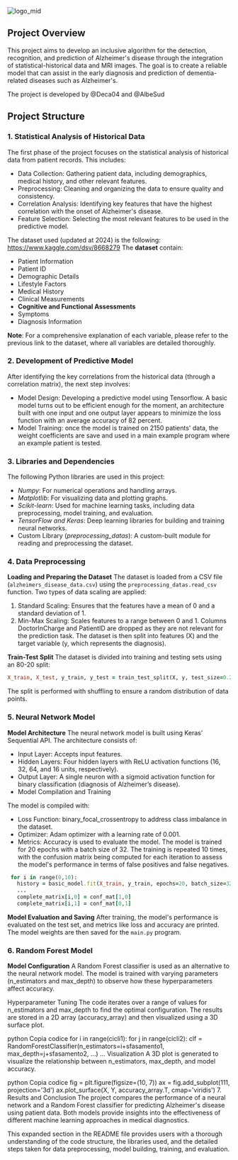 ![logo_mid](https://github.com/user-attachments/assets/6a0469e0-80c8-44fc-863f-7939b9eab653)


## Project Overview
This project aims to develop an inclusive algorithm for the detection, recognition, and prediction of Alzheimer's disease through the integration of statistical-historical data and MRI images. The goal is to create a reliable model that can assist in the early diagnosis and prediction of dementia-related diseases such as Alzheimer's.

The project is developed by @Deca04 and @AlbeSud

## Project Structure
   ### 1. Statistical Analysis of Historical Data
   The first phase of the project focuses on the statistical analysis of historical data from patient records. This includes:

   * Data Collection: Gathering patient data, including demographics, medical history, and other relevant features.
   * Preprocessing: Cleaning and organizing the data to ensure quality and consistency.
   * Correlation Analysis: Identifying key features that have the highest correlation with the onset of Alzheimer's disease.
   * Feature Selection: Selecting the most relevant features to be used in the predictive model.

   The dataset used (updated at 2024) is the following: https://www.kaggle.com/dsv/8668279
   The **dataset** contain: 
   * Patient Information
   * Patient ID
   * Demographic Details
   * Lifestyle Factors
   * Medical History
   * Clinical Measurements
   * **Cognitive and Functional Assessments**
   * Symptoms
   * Diagnosis Information

   **Note**: For a comprehensive explanation of each variable, please refer to the previous link to the dataset, where all variables are detailed thoroughly.
   
   ### 2. Development of Predictive Model
   After identifying the key correlations from the historical data (through a correlation matrix), the next step involves:

   * Model Design: Developing a predictive model using Tensorflow.
     A basic model turns out to be efficient enough for the moment, an architecture built with one input and one output layer appears to minimize the loss function with an average accuracy of 82 percent.
   * Model Training: once the model is trained on 2150 patients' data, the weight coefficients are save and used in a main example program where an example patient is tested.

   ### 3. Libraries and Dependencies
   The following Python libraries are used in this project:

   * *Numpy*: For numerical operations and handling arrays.
   * *Matplotlib*: For visualizing data and plotting graphs.
   * *Scikit-learn*: Used for machine learning tasks, including data preprocessing, model training, and evaluation.
   * *TensorFlow and Keras*: Deep learning libraries for building and training neural networks.
   * Custom Library (*preprocessing_datas*): A custom-built module for reading and preprocessing the dataset.

   ### 4. Data Preprocessing
   **Loading and Preparing the Dataset**
   The dataset is loaded from a CSV file (`alzheimers_disease_data.csv`) using the `preprocessing_datas.read_csv` function. Two types of data scaling are applied:

   1. Standard Scaling: Ensures that the features have a mean of 0 and a standard deviation of 1.
   2. Min-Max Scaling: Scales features to a range between 0 and 1.
   Columns DoctorInCharge and PatientID are dropped as they are not relevant for the prediction task. The dataset is then split into features (X) and the target variable (y, which represents the diagnosis).

   **Train-Test Split**
   The dataset is divided into training and testing sets using an 80-20 split:

   ```ruby
   X_train, X_test, y_train, y_test = train_test_split(X, y, test_size=0.25, random_state=0, shuffle=True)
   ```
   The split is performed with shuffling to ensure a random distribution of data points.

   ### 5. Neural Network Model
   **Model Architecture**
   The neural network model is built using Keras’ Sequential API. The architecture consists of:

   * Input Layer: Accepts input features.
   * Hidden Layers: Four hidden layers with ReLU activation functions (16, 32, 64, and 16 units, respectively).
   * Output Layer: A single neuron with a sigmoid activation function for binary classification (diagnosis of Alzheimer’s disease).
   * Model Compilation and Training
     
   The model is compiled with:
   - Loss Function: binary_focal_crossentropy to address class imbalance in the dataset.
   - Optimizer: Adam optimizer with a learning rate of 0.001.
   - Metrics: Accuracy is used to evaluate the model.
   The model is trained for 20 epochs with a batch size of 32. The training is repeated 10 times, with the confusion matrix being computed for each iteration to assess the model's performance in terms of false 
   positives and false negatives.

   ```ruby
    for i in range(0,10):
      history = basic_model.fit(X_train, y_train, epochs=20, batch_size=32)
      ...
      complete_matrix[i,0] = conf_mat[1,0]
      complete_matrix[i,1] = conf_mat[0,1]
   ```

   **Model Evaluation and Saving**
   After training, the model's performance is evaluated on the test set, and metrics like loss and accuracy are printed. The model weights are then saved for the `main.py` program.

   ### 6. Random Forest Model
   **Model Configuration**
A Random Forest classifier is used as an alternative to the neural network model. The model is trained with varying parameters (n_estimators and max_depth) to observe how these hyperparameters affect accuracy.

Hyperparameter Tuning
The code iterates over a range of values for n_estimators and max_depth to find the optimal configuration. The results are stored in a 2D array (accuracy_array) and then visualized using a 3D surface plot.

python
Copia codice
for i in range(cicli1):
    for j in range(cicli2):
        clf = RandomForestClassifier(n_estimators=i+sfasamento1, max_depth=j+sfasamento2, ...)
        ...
Visualization
A 3D plot is generated to visualize the relationship between n_estimators, max_depth, and model accuracy.

python
Copia codice
fig = plt.figure(figsize=(10, 7))
ax = fig.add_subplot(111, projection='3d')
ax.plot_surface(X, Y, accuracy_array.T, cmap='viridis')
7. Results and Conclusion
The project compares the performance of a neural network and a Random Forest classifier for predicting Alzheimer's disease using patient data. Both models provide insights into the effectiveness of different machine learning approaches in medical diagnostics.

This expanded section in the README file provides users with a thorough understanding of the code structure, the libraries used, and the detailed steps taken for data preprocessing, model building, training, and evaluation.
